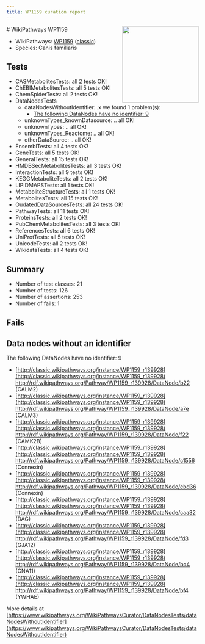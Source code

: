 ```yaml
---
title: WP1159 curation report
---
```


<img style="float: right; width: 200px" src="https://upload.wikimedia.org/wikipedia/commons/thumb/8/83/Wplogo_with_text_500.png/640px-Wplogo_with_text_500.png" />
# WikiPathways WP1159

* WikiPathways: [WP1159](https://wikipathways.org/pathways/WP1159) ([classic](https://classic.wikipathways.org/instance/WP1159))
* Species: Canis familiaris
## Tests
* CASMetabolitesTests: all 2 tests OK!
* ChEBIMetabolitesTests: all 5 tests OK!
* ChemSpiderTests: all 2 tests OK!
* DataNodesTests
    * dataNodesWithoutIdentifier: .x we found 1 problem(s):
        * [The following DataNodes have no identifier: 9](#d2d32fa8)
    * unknownTypes_knownDatasource: .. all OK!
    * unknownTypes: .. all OK!
    * unknownTypes_Reactome: .. all OK!
    * otherDataSource: .. all OK!
* EnsemblTests: all 4 tests OK!
* GeneTests: all 5 tests OK!
* GeneralTests: all 15 tests OK!
* HMDBSecMetabolitesTests: all 3 tests OK!
* InteractionTests: all 9 tests OK!
* KEGGMetaboliteTests: all 2 tests OK!
* LIPIDMAPSTests: all 1 tests OK!
* MetaboliteStructureTests: all 1 tests OK!
* MetabolitesTests: all 15 tests OK!
* OudatedDataSourcesTests: all 24 tests OK!
* PathwayTests: all 11 tests OK!
* ProteinsTests: all 2 tests OK!
* PubChemMetabolitesTests: all 3 tests OK!
* ReferencesTests: all 6 tests OK!
* UniProtTests: all 5 tests OK!
* UnicodeTests: all 2 tests OK!
* WikidataTests: all 4 tests OK!


## Summary

* Number of test classes: 21
* Number of tests: 126
* Number of assertions: 253
* Number of fails: 1

## Fails

<a name="d2d32fa8" />

## Data nodes without an identifier

The following DataNodes have no identifier: 9

* [http://classic.wikipathways.org/instance/WP1159_r139928](http://classic.wikipathways.org/instance/WP1159_r139928) http://rdf.wikipathways.org/Pathway/WP1159_r139928/DataNode/b22 (CALM2)
* [http://classic.wikipathways.org/instance/WP1159_r139928](http://classic.wikipathways.org/instance/WP1159_r139928) http://rdf.wikipathways.org/Pathway/WP1159_r139928/DataNode/a7e (CALM3)
* [http://classic.wikipathways.org/instance/WP1159_r139928](http://classic.wikipathways.org/instance/WP1159_r139928) http://rdf.wikipathways.org/Pathway/WP1159_r139928/DataNode/f22 (CAMK2B)
* [http://classic.wikipathways.org/instance/WP1159_r139928](http://classic.wikipathways.org/instance/WP1159_r139928) http://rdf.wikipathways.org/Pathway/WP1159_r139928/DataNode/c1556 (Connexin)
* [http://classic.wikipathways.org/instance/WP1159_r139928](http://classic.wikipathways.org/instance/WP1159_r139928) http://rdf.wikipathways.org/Pathway/WP1159_r139928/DataNode/cbd36 (Connexin)
* [http://classic.wikipathways.org/instance/WP1159_r139928](http://classic.wikipathways.org/instance/WP1159_r139928) http://rdf.wikipathways.org/Pathway/WP1159_r139928/DataNode/caa32 (DAG)
* [http://classic.wikipathways.org/instance/WP1159_r139928](http://classic.wikipathways.org/instance/WP1159_r139928) http://rdf.wikipathways.org/Pathway/WP1159_r139928/DataNode/fd3 (GJA12)
* [http://classic.wikipathways.org/instance/WP1159_r139928](http://classic.wikipathways.org/instance/WP1159_r139928) http://rdf.wikipathways.org/Pathway/WP1159_r139928/DataNode/bc4 (GNA11)
* [http://classic.wikipathways.org/instance/WP1159_r139928](http://classic.wikipathways.org/instance/WP1159_r139928) http://rdf.wikipathways.org/Pathway/WP1159_r139928/DataNode/bf4 (YWHAE)


More details at [https://www.wikipathways.org/WikiPathwaysCurator/DataNodesTests/dataNodesWithoutIdentifier](https://www.wikipathways.org/WikiPathwaysCurator/DataNodesTests/dataNodesWithoutIdentifier)

